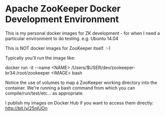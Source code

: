 # Apache ZooKeeper Docker Development Environment

This is my personal docker images for ZK development - for when I need
a particular environment to do testing. e.g. Ubuntu 14.04

This is NOT docker images for ZooKeeper itself. :-)


Typically you'll run the image like:

docker run -it --name &lt;NAME> /Users/$USER/dev/zookeeper-br34:/root/zookeeper &lt;IMAGE> bash

Notice the use of volumes to map a ZooKeeper working directory into the container. We're running a bash command from which you can compile/run/test/etc... as appropriate.

I publish my images on Docker Hub if you want to access them directly: http://bit.ly/25nIUOn
